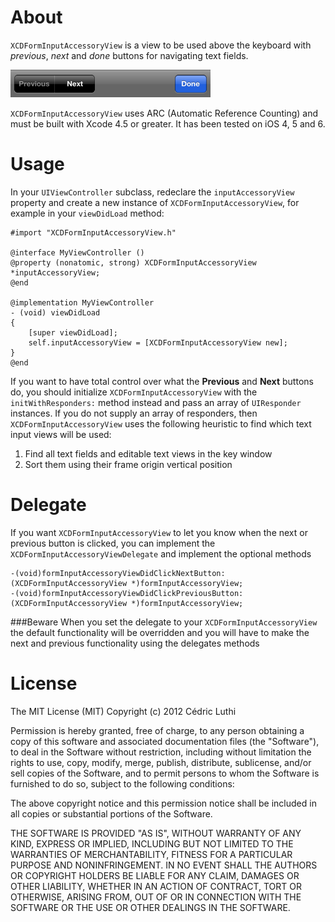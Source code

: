 About
=====
`XCDFormInputAccessoryView` is a view to be used above the keyboard with *previous*, *next* and *done* buttons for navigating text fields.

![screenshot](https://github.com/0xced/XCDFormInputAccessoryView/raw/master/Screenshots/XCDFormInputAccessoryView.png)

`XCDFormInputAccessoryView` uses ARC (Automatic Reference Counting) and must be built with Xcode 4.5 or greater. It has been tested on iOS 4, 5 and 6.

Usage
=====
In your `UIViewController` subclass, redeclare the `inputAccessoryView` property and create a new instance of `XCDFormInputAccessoryView`, for example in your `viewDidLoad` method:

	#import "XCDFormInputAccessoryView.h"
	
	@interface MyViewController ()
	@property (nonatomic, strong) XCDFormInputAccessoryView *inputAccessoryView;
	@end
	
	@implementation MyViewController
	- (void) viewDidLoad
	{
		[super viewDidLoad];
		self.inputAccessoryView = [XCDFormInputAccessoryView new];
	}
	@end

If you want to have total control over what the **Previous** and **Next** buttons do, you should initialize `XCDFormInputAccessoryView` with the `initWithResponders:` method instead and pass an array of `UIResponder` instances. If you do not supply an array of responders, then `XCDFormInputAccessoryView` uses the following heuristic to find which text input views will be used:

1. Find all text fields and editable text views in the key window
2. Sort them using their frame origin vertical position

Delegate
========
If you want `XCDFormInputAccessoryView` to let you know when the next or
previous button is clicked, you can implement the `XCDFormInputAccessoryViewDelegate` and implement the optional methods

	-(void)formInputAccessoryViewDidClickNextButton:(XCDFormInputAccessoryView *)formInputAccessoryView;
	-(void)formInputAccessoryViewDidClickPreviousButton:(XCDFormInputAccessoryView *)formInputAccessoryView;

###Beware
When you set the delegate to your `XCDFormInputAccessoryView` the
default functionality will be overridden and you will have to make the
next and previous functionality using the delegates methods

License
=======
The MIT License (MIT)
Copyright (c) 2012 Cédric Luthi

Permission is hereby granted, free of charge, to any person obtaining a copy of this software and associated documentation files (the "Software"), to deal in the Software without restriction, including without limitation the rights to use, copy, modify, merge, publish, distribute, sublicense, and/or sell copies of the Software, and to permit persons to whom the Software is furnished to do so, subject to the following conditions:

The above copyright notice and this permission notice shall be included in all copies or substantial portions of the Software.

THE SOFTWARE IS PROVIDED "AS IS", WITHOUT WARRANTY OF ANY KIND, EXPRESS OR IMPLIED, INCLUDING BUT NOT LIMITED TO THE WARRANTIES OF MERCHANTABILITY, FITNESS FOR A PARTICULAR PURPOSE AND NONINFRINGEMENT. IN NO EVENT SHALL THE AUTHORS OR COPYRIGHT HOLDERS BE LIABLE FOR ANY CLAIM, DAMAGES OR OTHER LIABILITY, WHETHER IN AN ACTION OF CONTRACT, TORT OR OTHERWISE, ARISING FROM, OUT OF OR IN CONNECTION WITH THE SOFTWARE OR THE USE OR OTHER DEALINGS IN THE SOFTWARE.
